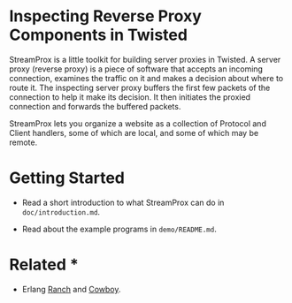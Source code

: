 Inspecting Reverse Proxy Components in Twisted
============================================


StreamProx is a little toolkit for building server proxies in Twisted.
A server proxy (reverse proxy) is a piece of software that accepts an
incoming connection, examines the traffic on it and makes a decision
about where to route it.  The inspecting server proxy buffers the
first few packets of the connection to help it make its decision.  It
then initiates the proxied connection and forwards the buffered
packets.

StreamProx lets you organize a website as a collection of Protocol and
Client handlers, some of which are local, and some of which may be
remote. 


# Getting Started #

* Read a short introduction to what StreamProx can do in ```doc/introduction.md```.

* Read about the example programs in ```demo/README.md```.


# Related *

* Erlang [Ranch](https://github.com/extend/ranch) and [Cowboy](https://github.com/extend/cowboy).


